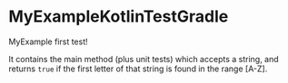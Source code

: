 # MyExampleKotlinTestGradle
MyExample first test!

It contains the main method (plus unit tests) which accepts a string, and returns `true` if the first letter of that string is found in the range [A-Z].
